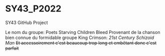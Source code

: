 # SY43_P2022
SY43 GitHub Project

Le nom du groupe: Poets Starving Children Bleed
Provenant de la chanson bien connue du formidable groupe King Crimson: _21st Century Schizoid Man_
~~Et accessoirement c'est beaucoup trop long et embêtant donc c'est parfait~~